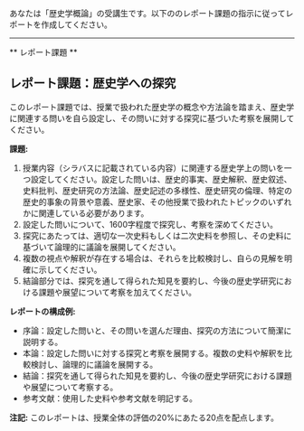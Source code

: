 あなたは「歴史学概論」の受講生です。以下ののレポート課題の指示に従ってレポートを作成してください。

---------------------------------------
** レポート課題 **

## レポート課題：歴史学への探究

このレポート課題では、授業で扱われた歴史学の概念や方法論を踏まえ、歴史学に関連する問いを自ら設定し、その問いに対する探究に基づいた考察を展開してください。

**課題:**

1. 授業内容（シラバスに記載されている内容）に関連する歴史学上の問いを一つ設定してください。設定した問いは、歴史的事実、歴史解釈、歴史叙述、史料批判、歴史研究の方法論、歴史記述の多様性、歴史研究の倫理、特定の歴史的事象の背景や意義、歴史家、その他授業で扱われたトピックのいずれかに関連している必要があります。
2. 設定した問いについて、1600字程度で探究し、考察を深めてください。
3. 探究にあたっては、適切な一次史料もしくは二次史料を参照し、その史料に基づいて論理的に議論を展開してください。
4. 複数の視点や解釈が存在する場合は、それらを比較検討し、自らの見解を明確に示してください。
5. 結論部分では、探究を通して得られた知見を要約し、今後の歴史学研究における課題や展望について考察を加えてください。


**レポートの構成例:**

* 序論：設定した問いと、その問いを選んだ理由、探究の方法について簡潔に説明する。
* 本論：設定した問いに対する探究と考察を展開する。複数の史料や解釈を比較検討し、論理的に議論を展開する。
* 結論：探究を通して得られた知見を要約し、今後の歴史学研究における課題や展望について考察する。
* 参考文献：使用した史料や参考文献を明記する。


**注記:** このレポートは、授業全体の評価の20%にあたる20点を配点します。
